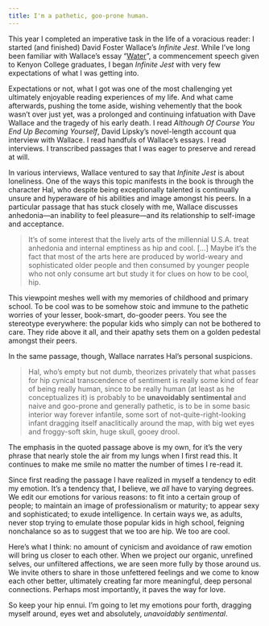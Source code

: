 ```yaml
---
title: I'm a pathetic, goo-prone human.
---
```


This year I completed an imperative task in the life of a voracious reader: I
started (and finished) David Foster Wallace’s *Infinite Jest*. While I’ve long
been familiar with Wallace’s essay
“[Water](https://www.youtube.com/watch?v=8CrOL-ydFMI)”, a commencement speech
given to Kenyon College graduates, I began *Infinite Jest* with very few
expectations of what I was getting into.

Expectations or not, what I got was one of the most challenging yet ultimately
enjoyable reading experiences of my life. And what came afterwards, pushing the
tome aside, wishing vehemently that the book wasn’t over just yet, was a
prolonged and continuing infatuation with Dave Wallace and the tragedy of his
early death. I read *Although Of Course You End Up Becoming Yourself*, David
Lipsky’s novel-length account qua interview with Wallace. I read handfuls of
Wallace’s essays. I read interviews. I transcribed passages that I was eager to
preserve and reread at will.

In various interviews, Wallace ventured to say that *Infinite Jest* is about
loneliness. One of the ways this topic manifests in the book is through the
character Hal, who despite being exceptionally talented is continually unsure
and hyperaware of his abilities and image amongst his peers. In a particular
passage that has stuck closely with me, Wallace discusses anhedonia—an inability
to feel pleasure—and its relationship to self-image and acceptance.

> It’s of some interest that the lively arts of the millennial U.S.A. treat
> anhedonia and internal emptiness as hip and cool. […] Maybe it’s the fact that
most of the arts here are produced by world-weary and sophisticated older people
and then consumed by younger people who not only consume art but study it for
clues on how to be cool, hip.

This viewpoint meshes well with my memories of childhood and primary school. To
be cool was to be somehow stoic and immune to the pathetic worries of your
lesser, book-smart, do-gooder peers. You see the stereotype everywhere: the
popular kids who simply can not be bothered to care. They ride above it all, and
their apathy sets them on a golden pedestal amongst their peers.

In the same passage, though, Wallace narrates Hal’s personal suspicions.

> Hal, who’s empty but not dumb, theorizes privately that what passes for hip
> cynical transcendence of sentiment is really some kind of fear of being really
human, since to be really human (at least as he conceptualizes it) is probably
to be **unavoidably sentimental** and naive and goo-prone and generally
pathetic, is to be in some basic interior way forever infantile, some sort of
not-quite-right-looking infant dragging itself anaclitically around the map,
with big wet eyes and froggy-soft skin, huge skull, gooey drool.

The emphasis in the quoted passage above is my own, for it’s the very phrase
that nearly stole the air from my lungs when I first read this. It continues to
make me smile no matter the number of times I re-read it.

Since first reading the passage I have realized in myself a tendency to edit my
emotion. It’s a tendency that, I believe, we *all* have to varying degrees. We
edit our emotions for various reasons: to fit into a certain group of people; to
maintain an image of professionalism or maturity; to appear sexy and
sophisticated; to exude intelligence. In certain ways we, as adults, never stop
trying to emulate those popular kids in high school, feigning nonchalance so as
to suggest that we too are hip. We too are cool.

Here’s what I think: no amount of cynicism and avoidance of raw emotion will
bring us closer to each other. When we project our organic, unrefined selves,
our unfiltered affections, we are seen more fully by those around us. We invite
others to share in those unfettered feelings and we come to know each other
better, ultimately creating far more meaningful, deep personal connections.
Perhaps most importantly, it paves the way for love.

So keep your hip ennui. I’m going to let my emotions pour forth, dragging myself
around, eyes wet and absolutely, *unavoidably sentimental*.
